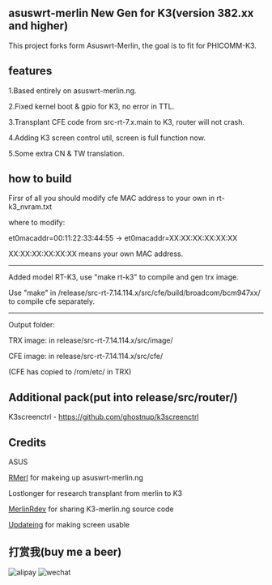 ﻿## asuswrt-merlin New Gen for K3(version 382.xx and higher)

This project forks form Asuswrt-Merlin, the goal is to fit for PHICOMM-K3.


## features

1.Based entirely on asuswrt-merlin.ng.

2.Fixed kernel boot & gpio for K3, no error in TTL.

3.Transplant CFE code from src-rt-7.x.main to K3, router will not crash.

4.Adding K3 screen control util, screen is full function now.

5.Some extra CN & TW translation.


## how to build

Firsr of all you should modify cfe MAC address to your own in rt-k3_nvram.txt

where to modify:

et0macaddr=00:11:22:33:44:55 -> et0macaddr=XX:XX:XX:XX:XX:XX

XX:XX:XX:XX:XX:XX means your own MAC address.

---------------

Added model RT-K3, use "make rt-k3" to compile and gen trx image.

Use "make" in /release/src-rt-7.14.114.x/src/cfe/build/broadcom/bcm947xx/ to compile cfe separately.

---------------

Output folder:

TRX image: in release/src-rt-7.14.114.x/src/image/

CFE image: in release/src-rt-7.14.114.x/src/cfe/

(CFE has copied to /rom/etc/ in TRX)


## Additional pack(put into release/src/router/)

K3screenctrl - https://github.com/ghostnup/k3screenctrl


## Credits

ASUS

[RMerl](https://github.com/RMerl/) for makeing up asuswrt-merlin.ng

Lostlonger for research transplant from merlin to K3

[MerlinRdev](https://github.com/MerlinRdev/) for sharing K3-merlin.ng source code

[Updateing](https://github.com/Updateing/) for making screen usable

## 打赏我(buy me a beer)

![alipay](https://s1.ax1x.com/2020/05/24/YxgA9f.jpg)
![wechat](https://s1.ax1x.com/2020/05/24/YxgVgS.jpg)
